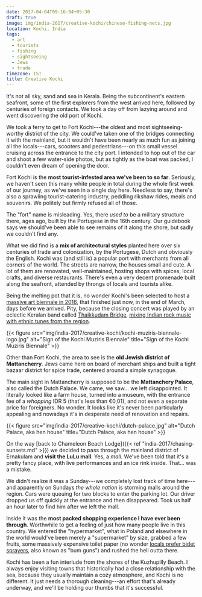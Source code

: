 ```yaml
---
date: 2017-04-04T09:16:04+05:30
draft: true
image: img/india-2017/creative-kochi/chinese-fishing-nets.jpg
location: Kochi, India
tags:
  - art
  - tourists
  - fishing
  - sightseeing
  - Jews
  - trade
timezone: IST
title: Creative Kochi
---
```


It's not all sky, sand and sea in Kerala. Being the subcontinent's eastern seafront, some of the first explorers from the west arrived here, followed by centuries of foreign contacts. We took a day off from lazying around and went discovering the old port of Kochi.

<!--more-->

We took a ferry to get to Fort Kochi---the oldest and most sightseeing-worthy district of the city. We could've taken one of the bridges connecting it with the mainland, but it wouldn't have been nearly as much fun as joining all the locals---cars, scooters and pedestrians---on this small vessel cruising across the entrance to the city port. I intended to hop out of the car and shoot a few water-side photos, but as tightly as the boat was packed, I couldn't even dream of opening the door.

Fort Kochi is the __most tourist-infested area we've been to so far__. Seriously, we haven't seen this many white people in total during the whole first week of our journey, as we've seen in a single day here. Needless to say, there's also a sprawling tourist-catering industry, peddling rikshaw rides, meals and souvenirs. We politely but firmly refused all of those.

The "fort" name is misleading. Yes, there _used to_ be a military structure there, ages ago, built by the Portugese in the 16th century. Our guidebook says we should've been able to see remains of it along the shore, but sadly we couldn't find any.

What we did find is a __mix of architectural styles__ planted here over six centuries of trade and colonization, by the Portugese, Dutch and obviously the English. Kochi was (and still is) a popular port with merchants from all corners of the world. The streets are narrow, the houses small and cute. A lot of them are renovated, well-maintained, hosting shops with spices, local crafts, and diverse restaurants. There's even a very decent promenade built along the seafront, attended by throngs of locals and tourists alike.

Being the melting pot that it is, no wonder Kochi's been selected to host a [massive art biennale in 2016][kochi-muziris-biennale], that finished just now, in the end of March, days before we arrived. Pity, because the closing concert was played by an eclectic Keralan band called [Thaikkudam Bridge][thaikkudam-bridge], [mixing Indian rock music with ethnic tunes from the region][yt-thaikkudam-bridge-song].

{{< figure src="img/india-2017/creative-kochi/kochi-muziris-biennale-logo.jpg" alt="Sign of the Kochi Muziris Biennale" title="Sign of the Kochi Muziris Biennale" >}}

Other than Fort Kochi, the area to see is the __old Jewish district of Mattancherry__. Jews came here on board of merchant ships and built a tight bazaar district for spice trade, centered around a simple synagogue.

The main sight in Mattancherry is supposed to be the __Mattanchery Palace__, also called the Dutch Palace. We came, we saw... we left disappointed. It literally looked like a farm house, turned into a museum, with the entrance fee of a _whopping_ IDR 5 (that's less than €0,01), and not even a separate price for foreigners. No wonder. It looks like it's never been particularly appealing and nowadays it's in desperate need of renovation and repairs.

{{< figure src="img/india-2017/creative-kochi/dutch-palace.jpg" alt="Dutch Palace, aka hen house" title="Dutch Palace, aka hen house" >}}

On the way [back to Chameleon Beach Lodge]({{< ref "india-2017/chasing-sunsets.md" >}}) we decided to pass through the mainland district of Ernakulam and __visit the LuLu mall__. Yes, a _mall_. We've been told that it's a pretty fancy place, with live performances and an ice rink inside. That... was a mistake.

We didn't realize it was a Sunday---we completely lost track of time here---and apparently on Sundays _the whole nation_ is storming malls around the region. Cars were queuing for two blocks to enter the parking lot. Our driver dropped us off quickly at the entrance and then disappeared. Took us half an hour later to find him after we left the mall.

Inside it was the __most packed shopping experience I have ever been through__. Worthwhile to get a feeling of just how many people live in this country. We entered the "hypermarket", what in Poland and elsewhere in the world would've been merely a "supermarket" by size, grabbed a few fruits, some massively expensive toilet paper (no wonder [locals prefer bidet sprayers][india-toilet-use], also known as "bum guns") and rushed the hell outta there.

Kochi has been a fun interlude from the shores of the Kuzhupilly Beach. I always enjoy visiting towns that historically had a close relationship with the sea, because they usually maintain a cozy atmosphere, and Kochi is no different. It just needs a thorough cleaning---an effort that's already underway, and we'll be holding our thumbs that it's successful.

[india-toilet-use]: https://www.quora.com/I-have-heard-that-most-Indians-dont-use-toilet-paper-after-they-poop-they-just-wash-it-directly-with-their-hands-Why-do-they-do-that
[kochi-muziris-biennale]: http://www.kochimuzirisbiennale.org/
[thaikkudam-bridge]: http://thaikkudambridge.com
[yt-thaikkudam-bridge-song]: https://www.youtube.com/watch?v=XSZHjIWX6qY

